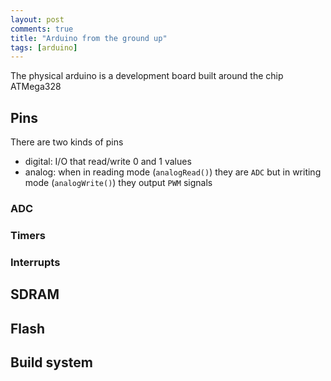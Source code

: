 ```yaml
---
layout: post
comments: true
title: "Arduino from the ground up"
tags: [arduino]
---
```


The physical arduino is a development board built around the chip ATMega328

## Pins

There are two kinds of pins

 - digital: I/O that read/write 0 and 1 values
 - analog: when in reading mode (``analogRead()``) they are ``ADC`` but in writing mode (``analogWrite()``) they output ``PWM`` signals

### ADC

### Timers

### Interrupts

## SDRAM

## Flash

## Build system
